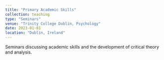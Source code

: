 ```yaml
---
title: "Primary Academic Skills"
collection: teaching
type: "Seminars"
venue: "Trinity College Dublin, Psychology"
date: 2023-01-01
location: "Dublin, Ireland"
---
```


Seminars discussing academic skills and the development of critical theory and analysis. 
